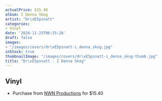 ```yaml
---
actualPrice: $15.40
album: I Denna Skog
artist: "Dr\xE5psnatt"
categories:
- Vinyl
date: '2024-11-23T06:25:26'
draft: false
images:
- "/images/covers/dr\xE5psnatt-i_denna_skog.jpg"
inStock: true
thumbnailImage: "/images/covers/dr\xE5psnatt-i_denna_skog-thumb.jpg"
title: "Dr\xE5psnatt - I Denna Skog"
---
```


## Vinyl
* Purchase from [NWN Productions](http://shop.nwnprod.com/index.php?route=product/product&path=75&product_id=6596&sort=pd.name&order=ASC) for $15.40
